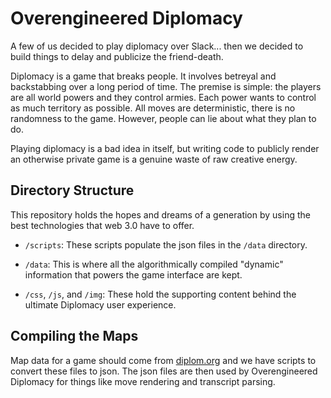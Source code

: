 # Overengineered Diplomacy
A few of us decided to play diplomacy over Slack... then we decided to build things to delay and publicize the friend-death.

Diplomacy is a game that breaks people.  It involves betreyal and backstabbing over a long period of time.  The premise is simple: the players are all world powers and they control armies.  Each power wants to control as much territory as possible.  All moves are deterministic, there is no randomness to the game.  However, people can lie about what they plan to do.

Playing diplomacy is a bad idea in itself, but writing code to publicly render an otherwise private game is a genuine waste of raw creative energy.


## Directory Structure 
This repository holds the hopes and dreams of a generation by using the
best technologies that web 3.0 have to offer.

- `/scripts`: These scripts populate the json files in the `/data` directory.

- `/data`: This is where all the algorithmically compiled "dynamic" information that powers
the game interface are kept.

- `/css`, `/js`, and `/img`: These hold the supporting content behind the ultimate Diplomacy user experience.

## Compiling the Maps
Map data for a game should come from [diplom.org](http://www.diplom.org/dpjudge/new/?page=MapFiles) and 
we have scripts to convert these files to json.  The json files are
then used by Overengineered Diplomacy for things like move rendering
and transcript parsing.
